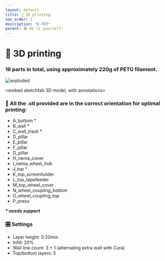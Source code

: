 ```yaml
---
layout: default
title: 🧵 3D printing
nav_order: 2
description: "E-TKT"
parent: 🛠️ do it yourself!
---
```


# 🧵 **3D printing**

### 16 parts in total, using approximately 220g of PETG filament.
![exploded](https://user-images.githubusercontent.com/15098003/171068151-33b3fd52-b4f0-49f8-ad5a-521146b65bbb.png)

<embed sketchfab 3D model, with annotations>

### 📐 All the .stl provided are in the correct orientation for optimal printing:
- A_bottom \*
- B_wall \*
- C_wall_track \*
- D_pillar
- E_pillar
- F_pillar
- G_pillar
- H_nema_cover
- I_nema_wheel_hub
- J_top \*
- K_top_screenholder
- L_top_tapefeeder
- M_top_wheel_cover
- N_wheel_coupling_bottom
- O_wheel_coupling_top
- P_press
 
***\* needs support***
 

### 🎛️ Settings
- Layer height: 0.20mm
- Infill: 20%
- Wall line count: 3 + 1 (alternating extra wall with Cura)
- Top/bottom layers: 5
